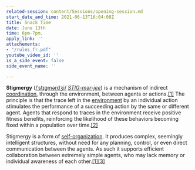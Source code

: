 ```yaml
---
related-session: content/Sessions/opening-session.md
start_date_and_time: 2021-06-13T16:04:08Z
title: Snack Time
date: June 13th
time: 6pm-7pm.
apply_link: ''
attachements:
- "/rules_fr.pdf"
youtube_video_id: ''
is_a_side_event: false
side_event_name: ''

---
```

**Stigmergy** ([/ˈstɪɡmərdʒi/](https://en.wikipedia.org/wiki/Help:IPA/English "Help:IPA/English") [_STIG-mər-jee_](https://en.wikipedia.org/wiki/Help:Pronunciation_respelling_key "Help:Pronunciation respelling key")) is a mechanism of indirect [coordination](https://en.wiktionary.org/wiki/coordination "wikt:coordination"), through the environment, between agents or actions.[\[1\]](https://en.wikipedia.org/wiki/Stigmergy#cite_note-mpra.ub.uni-muenchen.de-1) The principle is that the trace left in the [environment](https://en.wikipedia.org/wiki/Natural_environment "Natural environment") by an individual action stimulates the performance of a succeeding action by the same or different agent. Agents that respond to traces in the environment receive positive fitness benefits, reinforcing the likelihood of these behaviors becoming fixed within a population over time.[\[2\]](https://en.wikipedia.org/wiki/Stigmergy#cite_note-2)

Stigmergy is a form of [self-organization](https://en.wikipedia.org/wiki/Self-organization "Self-organization"). It produces complex, seemingly intelligent structures, without need for any planning, control, or even direct communication between the agents. As such it supports efficient collaboration between extremely simple agents, who may lack memory or individual awareness of each other.[\[1\]](https://en.wikipedia.org/wiki/Stigmergy#cite_note-mpra.ub.uni-muenchen.de-1)[\[3\]](https://en.wikipedia.org/wiki/Stigmergy#cite_note-3)